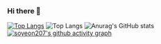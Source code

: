 ### Hi there 👋

[![Top Langs](https://github-readme-stats.vercel.app/api/top-langs/?username=xhRl2988)](https://github.com/anuraghazra/github-readme-stats)
![Top Langs](https://github-readme-stats.vercel.app/api/top-langs/?username=xhRl2988&layout=compact)
![Anurag's GitHub stats](https://github-readme-stats.vercel.app/api?username=xhRl2988&show_icons=true&theme=radical)
[![soyeon207's github activity graph](https://activity-graph.herokuapp.com/graph?username=xhRl2988&theme=monokai)](https://github.com/soyeon207/github-readme-activity-graph)


